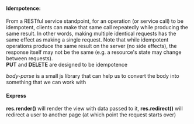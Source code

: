 #### Idempotence:
From a RESTful service standpoint, for an operation (or service call) to be idempotent, clients can make that same call 
repeatedly while producing the same result. In other words, making multiple identical requests has the same effect as making
a single request. Note that while idempotent operations produce the same result on the server (no side effects), the response
itself may not be the same (e.g. a resource's state may change between requests).<br/>
**PUT** and **DELETE** are designed to be idempotence<br/>

*body-parse* is a small js library that can help us to convert the body into something that we can work with <br/>
#### Express
**res.render()** will render the view with data passed to it, **res.redirect()** will redirect a user to another page (at which point the request starts over)

